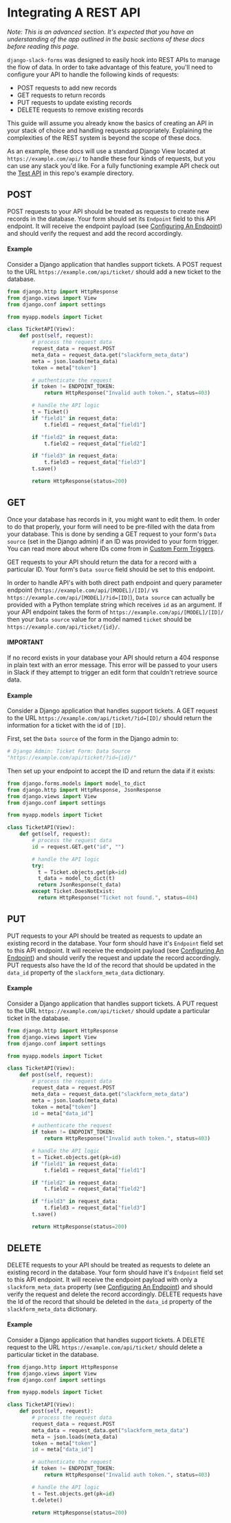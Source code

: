 # Integrating A REST API

*Note: This is an advanced section. It's expected that you have an understanding of the app outlined in the basic sections of these docs before reading this page.*

`django-slack-forms` was designed to easily hook into REST APIs to manage the flow of data. In order to take advantage of this feature, you'll need to configure your API to handle the following kinds of requests:

  - POST requests to add new records
  - GET requests to return records
  - PUT requests to update existing records
  - DELETE requests to remove existing records

This guide will assume you already know the basics of creating an API in your stack of choice and handling requests appropriately. Explaining the complexities of the REST system is beyond the scope of these docs.

As an example, these docs will use a standard Django View located at `https://example.com/api/` to handle these four kinds of requests, but you can use any stack you'd like. For a fully functioning example API check out the [Test API](../example/testapi/) in this repo's example directory.

## POST

POST requests to your API should be treated as requests to create new records in the database. Your form should set its `Endpoint` field to this API endpoint. It will receive the endpoint payload (see [Configuring An Endpoint](Configuring-An-Endpoint.md)) and should verify the request and add the record accordingly.

#### Example

Consider a Django application that handles support tickets. A POST request to the URL `https://example.com/api/ticket/` should add a new ticket to the database.

```python
from django.http import HttpResponse
from django.views import View
from django.conf import settings

from myapp.models import Ticket

class TicketAPI(View):
    def post(self, request):
        # process the request data
        request_data = request.POST
        meta_data = request_data.get("slackform_meta_data")
        meta = json.loads(meta_data)
        token = meta["token"]

        # authenticate the request
        if token != ENDPOINT_TOKEN:
            return HttpResponse("Invalid auth token.", status=403)

        # handle the API logic
        t = Ticket()
        if "field1" in request_data:
            t.field1 = request_data["field1"]

        if "field2" in request_data:
            t.field2 = request_data["field2"]

        if "field3" in request_data:
            t.field3 = request_data["field3"]
        t.save()

        return HttpResponse(status=200)
```

## GET

Once your database has records in it, you might want to edit them. In order to do that properly, your form will need to be pre-filled with the data from your database. This is done by sending a GET request to your form's `Data source` (set in the Django admin) if an ID was provided to your form trigger. You can read more about where IDs come from in [Custom Form Triggers](Custom-Form-Triggers.md).

GET requests to your API should return the data for a record with a particular ID. Your form's `Data source` field should be set to this endpoint.

In order to handle API's with both direct path endpoint and query parameter endpoint (`https://example.com/api/[MODEL]/[ID]/` vs `https://example.com/api/[MODEL]/?id=[ID]`), `Data source` can actually be provided with a Python template string which receives `id` as an argument. If your API endpoint takes the form of `https://example.com/api/[MODEL]/[ID]/` then your `Data source` value for a model named `ticket` should be `https://example.com/api/ticket/{id}/`.

#### IMPORTANT
If no record exists in your database your API should return a 404 response in plain text with an error message. This error will be passed to your users in Slack if they attempt to trigger an edit form that couldn't retrieve source data.

#### Example

Consider a Django application that handles support tickets. A GET request to the URL  `https://example.com/api/ticket/?id=[ID]/` should return the information for a ticket with the id of `[ID]`.

First, set the `Data source` of the form in the Django admin to:

```python
# Django Admin: Ticket Form: Data Source
"https://example.com/api/ticket/?id={id}/"
```

Then set up your endpoint to accept the ID and return the data if it exists:

```python
from django.forms.models import model_to_dict
from django.http import HttpResponse, JsonResponse
from django.views import View
from django.conf import settings

from myapp.models import Ticket

class TicketAPI(View):
    def get(self, request):
        # process the request data
        id = request.GET.get("id", "")

        # handle the API logic
        try:
          t = Ticket.objects.get(pk=id)
          t_data = model_to_dict(t)
          return JsonResponse(t_data)
        except Ticket.DoesNotExist:
          return HttpResponse("Ticket not found.", status=404)


```

## PUT

PUT requests to your API should be treated as requests to update an existing record in the database. Your form should have it's `Endpoint` field set to this API endpoint. It will receive the endpoint payload (see [Configuring An Endpoint](Configuring-An-Endpoint.md)) and should verify the request and update the record accordingly. PUT requests also have the Id of the record that should be updated in the `data_id` property of the `slackform_meta_data` dictionary.

#### Example

Consider a Django application that handles support tickets. A PUT request to the URL `https://example.com/api/ticket/` should update a particular ticket in the database.

```python
from django.http import HttpResponse
from django.views import View
from django.conf import settings

from myapp.models import Ticket

class TicketAPI(View):
    def post(self, request):
        # process the request data
        request_data = request.POST
        meta_data = request_data.get("slackform_meta_data")
        meta = json.loads(meta_data)
        token = meta["token"]
        id = meta["data_id"]

        # authenticate the request
        if token != ENDPOINT_TOKEN:
            return HttpResponse("Invalid auth token.", status=403)

        # handle the API logic
        t = Ticket.objects.get(pk=id)
        if "field1" in request_data:
            t.field1 = request_data["field1"]

        if "field2" in request_data:
            t.field2 = request_data["field2"]

        if "field3" in request_data:
            t.field3 = request_data["field3"]
        t.save()

        return HttpResponse(status=200)
```

## DELETE

DELETE requests to your API should be treated as requests to delete an existing record in the database. Your form should have it's `Endpoint` field set to this API endpoint. It will receive the endpoint payload with only a `slackform_meta_data` property (see [Configuring An Endpoint](Configuring-An-Endpoint.md)) and should verify the request and delete the record accordingly. DELETE requests have the Id of the record that should be deleted in the `data_id` property of the `slackform_meta_data` dictionary.

#### Example

Consider a Django application that handles support tickets. A DELETE request to the URL `https://example.com/api/ticket/` should delete a particular ticket in the database.

```python
from django.http import HttpResponse
from django.views import View
from django.conf import settings

from myapp.models import Ticket

class TicketAPI(View):
    def post(self, request):
        # process the request data
        request_data = request.POST
        meta_data = request_data.get("slackform_meta_data")
        meta = json.loads(meta_data)
        token = meta["token"]
        id = meta["data_id"]

        # authenticate the request
        if token != ENDPOINT_TOKEN:
            return HttpResponse("Invalid auth token.", status=403)

        # handle the API logic
        t = Test.objects.get(pk=id)
        t.delete()

        return HttpResponse(status=200)
```
